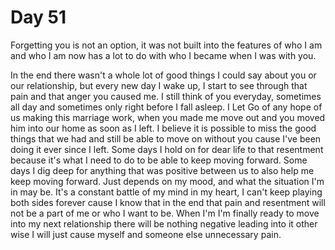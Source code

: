 # Day 51

Forgetting you is not an option, it was not built into the features of who I am and who I am now has a lot to do with who I became when I was with you.

In the end there wasn't a whole lot of good things I could say about you or our relationship, but every new day I wake up, I start to see through that pain and that anger you caused me. I still think of you everyday, sometimes all day and sometimes only right before I fall asleep. I Let Go of any hope of us making this marriage work, when you made me move out and you moved him into our home as soon as I left. I believe it is possible to miss the good things that we had and still be able to move on without you cause I've been doing it ever since I left. Some days I hold on for dear life to that resentment because it's what I need to do to be able to keep moving forward. Some days I dig deep for anything that was positive between us to also help me keep moving forward. Just depends on my mood, and what the situation I'm in may be. It's a constant battle of my mind in my heart, I can't keep playing both sides forever cause I know that in the end that pain and resentment will not be a part of me or who I want to be. When I'm I'm finally ready to move into my next relationship there will be nothing negative leading into it other wise I will just cause myself and someone else unnecessary pain.
